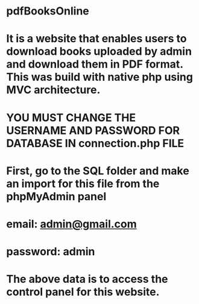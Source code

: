 # pdfBooksOnline
# It is a website that enables users to download books uploaded by admin and download them in PDF format. This was build with native php using MVC architecture.
# YOU MUST CHANGE THE USERNAME AND PASSWORD FOR DATABASE IN connection.php FILE
# First, go to the SQL folder and make an import for this file from the phpMyAdmin panel
# email: admin@gmail.com
# password: admin
# The above data is to access the control panel for this website.